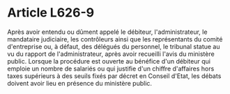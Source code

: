 # Article L626-9

Après avoir entendu ou dûment appelé le débiteur, l'administrateur, le mandataire judiciaire, les contrôleurs ainsi que les représentants du comité d'entreprise ou, à défaut, des délégués du personnel, le tribunal statue au vu du rapport de l'administrateur, après avoir recueilli l'avis du ministère public. Lorsque la procédure est ouverte au bénéfice d'un débiteur qui emploie un nombre de salariés ou qui justifie d'un chiffre d'affaires hors taxes supérieurs à des seuils fixés par décret en Conseil d'Etat, les débats doivent avoir lieu en présence du ministère public.